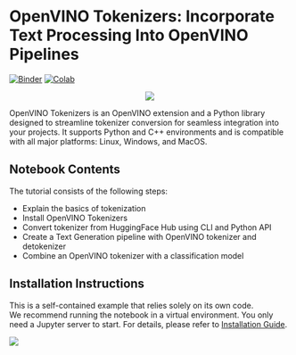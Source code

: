 # OpenVINO Tokenizers: Incorporate Text Processing Into OpenVINO Pipelines

[![Binder](https://mybinder.org/badge_logo.svg)](https://mybinder.org/v2/gh/eaidova/openvino_notebooks_binder.git/main?urlpath=git-pull%3Frepo%3Dhttps%253A%252F%252Fgithub.com%252Fopenvinotoolkit%252Fopenvino_notebooks%26urlpath%3Dtree%252Fopenvino_notebooks%252Fnotebooks%2Fopenvino-tokenizers%2Fopenvino-tokenizers.ipynb)
[![Colab](https://colab.research.google.com/assets/colab-badge.svg)](https://colab.research.google.com/github/openvinotoolkit/openvino_notebooks/blob/latest/notebooks/openvino-tokenizers/openvino-tokenizers.ipynb)

<center><img src="https://github.com/openvinotoolkit/openvino_notebooks/assets/51917466/047f9167-a4ef-4d3d-a33b-d124541f9e2c"></center>

OpenVINO Tokenizers is an OpenVINO extension and a Python library designed to streamline tokenizer conversion for seamless integration into your projects. It supports Python and C++ environments and is compatible with all major platforms: Linux, Windows, and MacOS.

## Notebook Contents
The tutorial consists of the following steps:
- Explain the basics of tokenization
- Install OpenVINO Tokenizers
- Convert tokenizer from HuggingFace Hub using CLI and Python API
- Create a Text Generation pipeline with OpenVINO tokenizer and detokenizer
- Combine an OpenVINO tokenizer with a classification model

## Installation Instructions

This is a self-contained example that relies solely on its own code.</br>
We recommend  running the notebook in a virtual environment. You only need a Jupyter server to start.
For details, please refer to [Installation Guide](../../README.md).

<img referrerpolicy="no-referrer-when-downgrade" src="https://static.scarf.sh/a.png?x-pxid=5b5a4db0-7875-4bfb-bdbd-01698b5b1a77&file=notebooks/openvino-tokenizers/README.md" />
